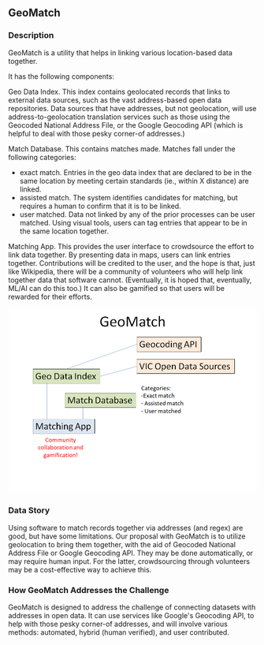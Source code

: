 ## GeoMatch

### Description

GeoMatch is a utility that helps in linking various location-based data together.

It has the following components:

Geo Data Index. This index contains geolocated records that links to external data sources, such as the vast address-based open data repositories. Data sources that have addresses, but not geolocation, will use address-to-geolocation translation services such as those using the Geocoded National Address File, or the Google Geocoding API (which is helpful to deal with those pesky corner-of addresses.)

Match Database. This contains matches made. Matches fall under the following categories:
- exact match. Entries in the geo data index that are declared to be in the same location by meeting certain standards (ie., within X distance) are linked.
- assisted match. The system identifies candidates for matching, but requires a human to confirm that it is to be linked.
- user matched. Data not linked by any of the prior processes can be user matched. Using visual tools, users can tag entries that appear to be in the same location together.

Matching App. This provides the user interface to crowdsource the effort to link data together. By presenting data in maps, users can link entries together. Contributions will be credited to the user, and the hope is that, just like Wikipedia, there will be a community of volunteers who will help link together data that software cannot. (Eventually, it is hoped that, eventually, ML/AI can do this too.) It can also be gamified so that users will be rewarded for their efforts.

![screen](artifacts/system-design.png)

### Data Story

Using software to match records together via addresses (and regex) are good, but have some limitations. Our proposal with GeoMatch is to utilize geolocation to bring them together, with the aid of Geocoded National Address File or Google Geocoding API. They may be done automatically, or may require human input. For the latter, crowdsourcing through volunteers may be a cost-effective way to achieve this.

### How GeoMatch Addresses the Challenge

GeoMatch is designed to address the challenge of connecting datasets with addresses in open data. It can use services like Google's Geocoding API, to help with those pesky corner-of addresses, and will involve various methods: automated, hybrid (human verified), and user contributed.
